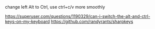 change left Alt to Ctrl, use ctrl+c/v more smoothly

https://superuser.com/questions/1190329/can-i-switch-the-alt-and-ctrl-keys-on-my-keyboard
https://github.com/randyrants/sharpkeys
